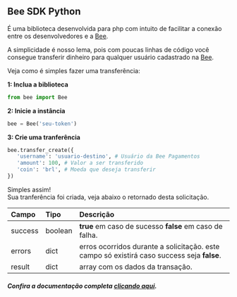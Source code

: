 ## Bee SDK Python

É uma biblioteca desenvolvida para php com intuito de facilitar a conexão entre os desenvolvedores e a [Bee](https://bee.cash).    

A simplicidade é nosso lema, pois com poucas linhas de código você consegue transferir dinheiro para qualquer usuário cadastrado na [Bee](https://bee.cash).    

Veja como é simples fazer uma transferência:  

**1: Inclua a biblioteca**
```python
from bee import Bee
```  

**2: Inicie a instância** 
```python
bee = Bee('seu-token')	
```  

**3: Crie uma tranferência**

```python
bee.transfer_create({
   'username': 'usuario-destino', # Usuário da Bee Pagamentos
   'amount': 100, # Valor a ser transferido
   'coin': 'brl', # Moeda que deseja transferir
})
```  

Simples assim!  
Sua tranferência foi criada, veja abaixo o retornado desta solicitação.  

Campo | Tipo | Descrição
:----|:----|:---------
success | boolean  | **true** em caso de sucesso  **false** em caso de falha. |
errors | dict | erros ocorridos durante a solicitação. este campo só existirá caso success seja **false**. |
result | dict | array com os dados da transação. |

##### Confira a documentação completa [clicando aqui](https://github.com/bee-payments/sdk-python/blob/master/docs/pt.md).